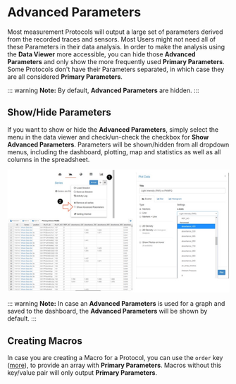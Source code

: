 # Advanced Parameters

Most measurement Protocols will output a large set of parameters derived from the recorded traces and sensors. Most Users might not need all of these Parameters in their data analysis. In order to make the analysis using the **Data Viewer** more accessible, you can hide those **Advanced Parameters** and only show the more frequently used **Primary Parameters**. Some Protocols don't have their Parameters separated, in which case they are all considered **Primary Parameters**.

::: warning
**Note:** By default, **Advanced Parameters** are hidden.
:::

## Show/Hide Parameters

If you want to show or hide the **Advanced Parameters**, simply select the menu <i class="fa fa-bars" aria-hidden="true"></i> in the data viewer and check/un-check the checkbox for **Show Advanced Parameters**. Parameters will be shown/hidden from all dropdown menus, including the dashboard, plotting, map and statistics as well as all columns in the spreadsheet.

![Showing **Advanced Parameters** inside the Data Viewer.](./images/advanced-parameters.jpg)

::: warning
**Note:** In case an **Advanced Parameters** is used for a graph and saved to the dashboard, the **Advanced Parameters** will be shown by default.
:::

## Creating Macros

In case you are creating a Macro for a Protocol, you can use the `order` key ([more](../macros/coding-and-functions.md)), to provide an array with **Primary Parameters**. Macros without this key/value pair will only output **Primary Parameters**.